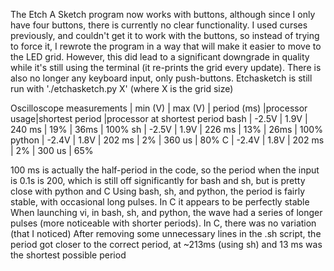 The Etch A Sketch program now works with buttons, although since I only have four buttons, there is currently no clear functionality.
I used curses previously, and couldn't get it to work with the buttons, so instead of trying to force it, I rewrote the program in a way that will make it easier to move to the LED grid. However, this did lead to a significant downgrade in quality while it's still using the terminal (it re-prints the grid every update). There is also no longer any keyboard input, only push-buttons.
Etchasketch is still run with './etchasketch.py X' (where X is the grid size)

Oscilloscope measurements
	|  min (V)	|  max (V)	| period (ms)	|processor usage|shortest period	|processor at shortest period
bash	|  -2.5V	|  1.9V		| 240 ms	| 19%		| 36ms			| 100%
sh	|  -2.5V	|  1.9V		| 226 ms	| 13%		| 26ms			| 100%
python	|  -2.4V	|  1.8V		| 202 ms	| 2%		| 360 us		| 80%
C	|  -2.4V	|  1.8V		| 202 ms	| 2%		| 300 us		| 65%

100 ms is actually the half-period in the code, so the period when the input is 0.1s is 200, which is still off significantly for bash and sh, but is pretty close with python and C
Using bash, sh, and python, the period is fairly stable, with occasional long pulses. In C it appears to be perfectly stable
When launching vi, in bash, sh, and python, the wave had a series of longer pulses (more noticeable with shorter periods). In C, there was no variation (that I noticed)
After removing some unnecessary lines in the .sh script, the period got closer to the correct period, at ~213ms (using sh) and 13 ms was the shortest possible period
